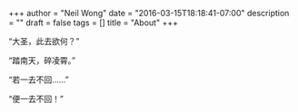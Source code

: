 +++
author = "Neil Wong"
date = "2016-03-15T18:18:41-07:00"
description = ""
draft = false
tags = []
title = "About"
+++

“大圣，此去欲何？”

“踏南天，碎凌霄。”

“若一去不回......”

“便一去不回！”

